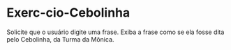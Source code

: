 # Exerc-cio-Cebolinha
Solicite que o usuário digite uma frase. Exiba a frase como se ela fosse dita pelo Cebolinha, da Turma da Mônica.
